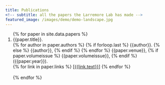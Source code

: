 ```yaml
---
title: Publications
<!-- subtitle: all the papers the Larremore Lab has made -->
featured_image: /images/demo/demo-landscape.jpg
---
```

<ol>
{% for paper in site.data.papers %}
  <li>{{paper.title}}.
  <!-- <ul class="publication_details"> -->
  <!-- <li> -->
  <br>
  {% for author in paper.authors %}
  	{% if forloop.last %}
    	{{author}}.
	{% else %}
  		{{author}},
	{% endif %}
  {% endfor %}
  {{paper.venue}}, 
  {% if paper.volumeissue %}
    {{paper.volumeissue}},
  {% endif %}
  ({{paper.year}}).
  <br>
  <!-- </li> -->
  <!-- <li> -->
  {% for link in paper.links %}
  [<a href="{{link.url}}">{{link.text}}</a>] 
  {% endfor %}
  <br><br>
  <!-- </li> -->
  <!-- </ul> -->
{% endfor %}
